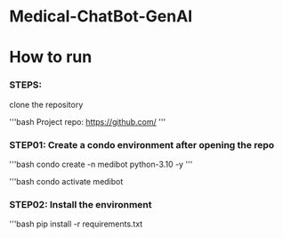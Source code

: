 # Medical-ChatBot-GenAI


# How to run
### STEPS:

clone the repository

'''bash
Project repo: https://github.com/
'''
### STEP01: Create a condo environment after opening the repo

'''bash
condo create -n medibot python-3.10 -y
'''

'''bash
condo activate medibot

### STEP02: Install the environment 

'''bash
pip install -r requirements.txt